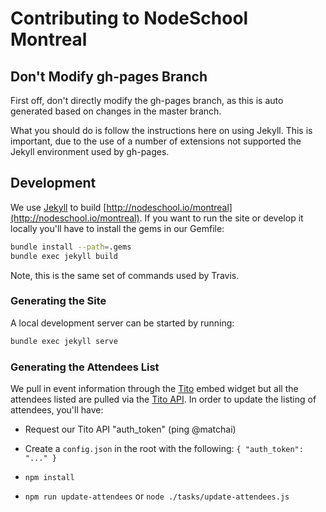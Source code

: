 # Contributing to NodeSchool Montreal

## Don't Modify gh-pages Branch

First off, don't directly modify the gh-pages branch, as this is auto generated based on changes in the master branch.

What you should do is follow the instructions here on using Jekyll. This is important, due to the use of a number of extensions not supported the Jekyll environment used by gh-pages.

## Development

We use [Jekyll](https://jekyllrb.com/) to build [http://nodeschool.io/montreal](http://nodeschool.io/montreal). If you want to run the site or develop it locally you'll have to install the gems in our Gemfile:

```sh
bundle install --path=.gems
bundle exec jekyll build
```

Note, this is the same set of commands used by Travis.

### Generating the Site

A local development server can be started by running:

```sh
bundle exec jekyll serve
```

### Generating the Attendees List

We pull in event information through the [Tito](http://tito.io) embed widget but all the attendees listed are pulled via the [Tito API](http://api.tito.io). In order to update the listing of attendees, you'll have:

- Request our Tito API "auth_token" (ping @matchai)

- Create a `config.json` in the root with the following: `{ "auth_token": "..." }`

- `npm install`

- `npm run update-attendees` or `node ./tasks/update-attendees.js`
